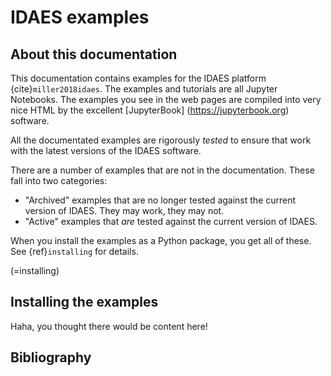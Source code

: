 # IDAES examples

## About this documentation

This documentation contains examples for the IDAES platform {cite}`miller2018idaes`.
The examples and tutorials are all Jupyter Notebooks.
The examples you see in the web pages are compiled into  very nice HTML by the excellent [JupyterBook]
(https://jupyterbook.org) software.

All the documentated examples are rigorously *tested* to ensure that work with the latest versions of the IDAES 
software.

There are a number of examples that are not in the documentation.
These fall into two categories:

  - "Archived" examples that are no longer tested against the current version of IDAES. They may work, they may not.
  - "Active" examples that *are* tested against the current version of IDAES.

When you install the examples as a Python package, you get all of these.
See {ref}`installing` for details.

(=installing)
## Installing the examples

Haha, you thought there would be content here!

## Bibliography

```{bibliography}
```